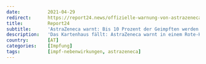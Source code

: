 ```yaml
---
date:          2021-04-29
redirect:      https://report24.news/offizielle-warnung-von-astrazeneca-impfung-fuehrt-zu-gefaehrlicher-autoimmunerkrankung/
title:         Report24
subtitle:      'AstraZeneca warnt: Bis 10 Prozent der Geimpften werden autoimmunkrank!'
description:   'Das Kartenhaus fällt: AstraZeneca warnt in einem Rote-Hand-Brief vor einer immuninduzierten Thrombozytopenie als häufige Nebenwirkung.'
country:       [AT]
categories:    [Impfung]
tags:          [impf-nebenwirkungen, astrazeneca]
---
```

